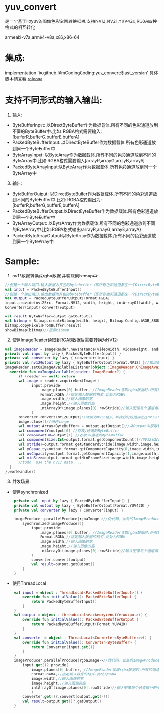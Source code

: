 # yuv_convert
是一个基于libyuv的图像色彩空间转换框架.支持NV12,NV21,YUV420,RGBA四种格式的相互转化


armeabi-v7a,arm64-v8a,x86,x86-64

# 集成:
implementation 'io.github.IAmCodingCoding:yuv_convert:$last_version'
具体版本请查看 [release](https://github.com/IAmCodingCoding/yuv_convert/releases)

# 支持不同形式的输入输出:
1. 输入:
- ByteBufferInput: 以DirectByteBuffer作为数据载体.所有不同的色彩通道放到不同的ByteBuffer中.比如: RGBA格式需要输入:\[bufferR,bufferG,bufferB,bufferA\]
- PackedByteBufferInput: 以DirectByteBuffer作为数据载体.所有色彩通道放到同一个ByteBuffer中
- ByteArrayInput: 以ByteArray作为数据载体.所有不同的色彩通道放到不同的ByteArray中.比如:RGBA格式需要输入\[arrayR,arrayG,arrayB,arrayA\]
- PackedByteArrayInput:以ByteArray作为数据载体.所有色彩通道放到同一个ByteArray中
3. 输出:
- ByteBufferOutput: 以DirectByteBuffer作为数据载体.所有不同的色彩通道放到不同的ByteBuffer中.比如: RGBA格式输出为:\[bufferR,bufferG,bufferB,bufferA\]
- PackedByteBufferOutput:以DirectByteBuffer作为数据载体.所有色彩通道放到同一个ByteBuffer中
- ByteArrayOutput: 以ByteArray作为数据载体.所有不同的色彩通道放到不同的ByteArray中.比如:RGBA格式输出{arrayR,arrayG,arrayB,arrayA}
- PackedByteArrayOutput:以ByteArray作为数据载体.所有不同的色彩通道放到同一个ByteArray中

# Sample:
1. nv12数据转换成rgba数据.并装载到bitmap中:
```kotlin
//创建一个输入端口.输入数据为打包的bytebuffer（即所有色彩通道都在一个DirectByteBuffer中）
val input = PackedByteBufferInput()
//创建一个输出端口.输出数据为打包的bytebuffer（即所有色彩通道都在一个DirectByteBuffer中）
val output = PackedByteBufferOutput(Format.RGBA)
input.provide(nv12Src, Format.NV12, width, height, intArrayOf(width, width))
Converter(input).convert(output)

val result:ByteBuffer=output.getOutput()
val bitmap = Bitmap.createBitmap(width, height, Bitmap.Config.ARGB_8888)
bitmap.copyPixelsFromBuffer(result)
showBitmap(bitmap)//显示bitmap
```

2. 使用ImageReader读取到RGAB数据后需要转换为NV12:
```kotlin
val imageReader = ImageReader.newInstance(videoWidth, videoHeight, android.graphics.PixelFormat.RGBA_8888, 3)
private val input by lazy { PackedByteBufferInput() }
private val converter by lazy { Converter(input) }
private val nv12Output by lazy { ByteBufferOutput(Format.NV12) }//输出格式为Array<ByteBuffer>
imageReader.setOnImageAvailableListener(object :ImageReader.OnImageAvailableListener{
  override fun onImageAvailable(reader: ImageReader?) {
      if (reader == null) return
      val image = reader.acquireNextImage()
            input.provide(
                image.planes[0].buffer, //ImageReader读取rgba数据时.所有的通道都放在planes[0]中.所以这里选择了PackedByteBufferInput
                Format.RGBA,//指定输入数据的格式.此处为RGBA
                image.width,//输入图像的宽
                image.height,//输入图像的高
                intArrayOf(image.planes[0].rowStride)//输入图像每个通道每行的步长
            )
      converter.convert(nv12Output)//转换为nv12格式.转换后的数据存放在nv12Output中.同一个converter可以对接多个不同的Output
      image.close()//归还image
      val output:Array<ByteBuffer> = output.getOutput()//从Output中获取转换后的数据,可以重复调用
      val componentY=output[0] //存放y通道的ByteBuffer
      val componentUV=output[1] //存放uv通道的ByteBuffer
      val componentSize:Int=output.format.getComponentCount()//NV12和NV21格式固定返回2.YUV420返回3.RGBA返回4
      val strides=output.format.getStandardStride(image.width,image.height)//获取特定格式每行的步长
      val yCapacity=output.format.getComponentCapacity(0,image.width,image.height)//y通道的size
      val uvCapacity=output.format.getComponentCapacity(1,image.width,image.height)//uv通道的size
      val minSize=output.format.getMinFrameSize(image.width,image.height)//获取存储该格式一帧画面最小所需要的空间.nv12、nv21、yu420所需空间为width*height*1.5  rgba所需空间为width*height*4
      //todo  use the nv12 data ...
  }
},workHandler)
```
3. 并发场景:
- 使用synchronized
```kotlin
    private val input by lazy { PackedByteBufferInput() }
    private val output by lazy { ByteBufferOutput(Format.YUV420) }
    private val converter by lazy { Converter(input) }

    imageProducer.parallelProduce{rgbaImage->//伪代码，此处的ImageProducer会并发的生产rgba格式的数据
        synchronized(imageProducer){
            input.provide(
                image.planes[0].buffer, //ImageReader读取rgba数据时.所有的通道都放在planes[0]中.所以这里选择了PackedByteBufferInput
                Format.RGBA,//指定输入数据的格式.此处为RGBA
                image.width,//输入图像的宽
                image.height,//输入图像的高
                intArrayOf(image.planes[0].rowStride)//输入图像每个通道每行的步长
            )
            converter.convert(output)
            val result=output.getOutput()
        } 
    }
```
- 使用ThreadLocal
```kotlin
    val input = object : ThreadLocal<PackedByteBufferInput>() {
        override fun initialValue(): PackedByteBufferInput {
            return PackedByteBufferInput()
        }
    }
    val output = object : ThreadLocal<PackedByteBufferOutput>() {
        override fun initialValue(): PackedByteBufferOutput {
            return PackedByteBufferOutput(Format.YUV420)
        }
    }
    val converter = object : ThreadLocal<Converter<ByteBuffer>>() {
        override fun initialValue(): Converter<ByteBuffer> {
            return Converter(input.get())
        }
    }
    imageProducer.parallelProduce{rgbaImage->//伪代码，此处的ImageProducer会并发的生产rgba格式的数据
        input.get()?.provide(
            image.planes[0].buffer, //ImageReader读取rgba数据时.所有的通道都放在planes[0]中.所以这里选择了PackedByteBufferInput
            Format.RGBA,//指定输入数据的格式.此处为RGBA
            image.width,//输入图像的宽
            image.height,//输入图像的高
            intArrayOf(image.planes[0].rowStride)//输入图像每个通道每行的步长
            )
        converter.get()?.convert(output.get()!!)
        val result=output.get()?.getOutput()    
    }
```

